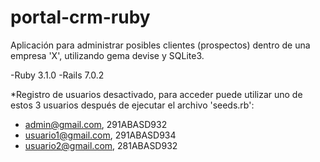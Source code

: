 # portal-crm-ruby
Aplicación para administrar posibles clientes (prospectos) dentro de una empresa 'X', utilizando gema devise y SQLite3.

-Ruby 3.1.0
-Rails 7.0.2

*Registro de usuarios desactivado, para acceder puede utilizar uno de estos 3 usuarios después de ejecutar el archivo 'seeds.rb':
- admin@gmail.com, 291ABASD932
- usuario1@gmail.com, 291ABASD934
- usuario2@gmail.com, 281ABASD932
